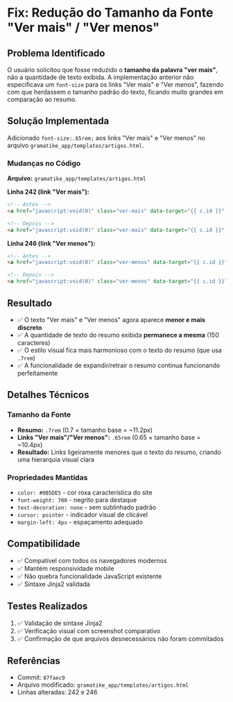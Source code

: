 # Fix: Redução do Tamanho da Fonte "Ver mais" / "Ver menos"

## Problema Identificado

O usuário solicitou que fosse reduzido o **tamanho da palavra "ver mais"**, não a quantidade de texto exibida. A implementação anterior não especificava um `font-size` para os links "Ver mais" e "Ver menos", fazendo com que herdassem o tamanho padrão do texto, ficando muito grandes em comparação ao resumo.

## Solução Implementada

Adicionado `font-size:.65rem;` aos links "Ver mais" e "Ver menos" no arquivo `gramatike_app/templates/artigos.html`.

### Mudanças no Código

**Arquivo:** `gramatike_app/templates/artigos.html`

**Linha 242 (link "Ver mais"):**
```html
<!-- Antes -->
<a href="javascript:void(0)" class="ver-mais" data-target="{{ c.id }}" style="color:#9B5DE5; font-weight:700; text-decoration:none; cursor:pointer; margin-left:4px;">Ver mais</a>

<!-- Depois -->
<a href="javascript:void(0)" class="ver-mais" data-target="{{ c.id }}" style="color:#9B5DE5; font-weight:700; text-decoration:none; cursor:pointer; margin-left:4px; font-size:.65rem;">Ver mais</a>
```

**Linha 246 (link "Ver menos"):**
```html
<!-- Antes -->
<a href="javascript:void(0)" class="ver-menos" data-target="{{ c.id }}" style="color:#9B5DE5; font-weight:700; text-decoration:none; cursor:pointer; margin-left:4px;">Ver menos</a>

<!-- Depois -->
<a href="javascript:void(0)" class="ver-menos" data-target="{{ c.id }}" style="color:#9B5DE5; font-weight:700; text-decoration:none; cursor:pointer; margin-left:4px; font-size:.65rem;">Ver menos</a>
```

## Resultado

- ✅ O texto "Ver mais" e "Ver menos" agora aparece **menor e mais discreto**
- ✅ A quantidade de texto do resumo exibida **permanece a mesma** (150 caracteres)
- ✅ O estilo visual fica mais harmonioso com o texto do resumo (que usa `.7rem`)
- ✅ A funcionalidade de expandir/retrair o resumo continua funcionando perfeitamente

## Detalhes Técnicos

### Tamanho da Fonte
- **Resumo:** `.7rem` (0.7 × tamanho base = ~11.2px)
- **Links "Ver mais"/"Ver menos":** `.65rem` (0.65 × tamanho base = ~10.4px)
- **Resultado:** Links ligeiramente menores que o texto do resumo, criando uma hierarquia visual clara

### Propriedades Mantidas
- `color: #9B5DE5` - cor roxa característica do site
- `font-weight: 700` - negrito para destaque
- `text-decoration: none` - sem sublinhado padrão
- `cursor: pointer` - indicador visual de clicável
- `margin-left: 4px` - espaçamento adequado

## Compatibilidade

- ✅ Compatível com todos os navegadores modernos
- ✅ Mantém responsividade mobile
- ✅ Não quebra funcionalidade JavaScript existente
- ✅ Sintaxe Jinja2 validada

## Testes Realizados

1. ✅ Validação de sintaxe Jinja2
2. ✅ Verificação visual com screenshot comparativo
3. ✅ Confirmação de que arquivos desnecessários não foram commitados

## Referências

- Commit: `87faec9`
- Arquivo modificado: `gramatike_app/templates/artigos.html`
- Linhas alteradas: 242 e 246
